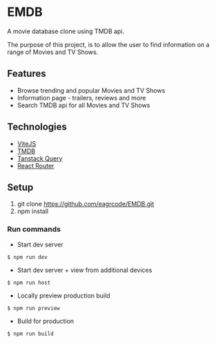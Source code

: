 # EMDB

A movie database clone using TMDB api.

The purpose of this project, is to allow the user to find information on a range of Movies and TV Shows.

## Features

- Browse trending and popular Movies and TV Shows
- Information page - trailers, reviews and more
- Search TMDB api for all Movies and TV Shows

## Technologies

- [ViteJS](https://vitejs.dev/ "ViteJS")
- [TMDB](https://developers.themoviedb.org/3/getting-started/introduction "TMDB")
- [Tanstack Query](https://tanstack.com/query/latest "Tanstack Query")
- [React Router](https://reactrouter.com/en/main/components/routes "React Router")

## Setup

1. git clone https://github.com/eagrcode/EMDB.git
2. npm install

### Run commands

- Start dev server

```console
$ npm run dev
```

- Start dev server + view from additional devices

```console
$ npm run host
```

- Locally preview production build

```console
$ npm run preview
```

- Build for production

```console
$ npm run build
```
